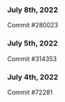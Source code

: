 ### July 8th, 2022

Commit #280023

### July 5th, 2022

Commit #314353


### July 4th, 2022

Commit #72281
